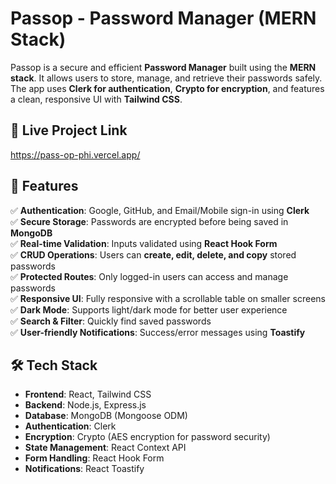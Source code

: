 # Passop - Password Manager (MERN Stack)

Passop is a secure and efficient **Password Manager** built using the **MERN stack**. It allows users to store, manage, and retrieve their passwords safely. The app uses **Clerk for authentication**, **Crypto for encryption**, and features a clean, responsive UI with **Tailwind CSS**.

## 🔗 Live Project Link
https://pass-op-phi.vercel.app/

## 🚀 Features

✅ **Authentication**: Google, GitHub, and Email/Mobile sign-in using **Clerk**  
✅ **Secure Storage**: Passwords are encrypted before being saved in **MongoDB**  
✅ **Real-time Validation**: Inputs validated using **React Hook Form**  
✅ **CRUD Operations**: Users can **create, edit, delete, and copy** stored passwords  
✅ **Protected Routes**: Only logged-in users can access and manage passwords  
✅ **Responsive UI**: Fully responsive with a scrollable table on smaller screens  
✅ **Dark Mode**: Supports light/dark mode for better user experience  
✅ **Search & Filter**: Quickly find saved passwords  
✅ **User-friendly Notifications**: Success/error messages using **Toastify**  

## 🛠️ Tech Stack

- **Frontend**: React, Tailwind CSS
- **Backend**: Node.js, Express.js
- **Database**: MongoDB (Mongoose ODM)
- **Authentication**: Clerk
- **Encryption**: Crypto (AES encryption for password security)
- **State Management**: React Context API
- **Form Handling**: React Hook Form
- **Notifications**: React Toastify

